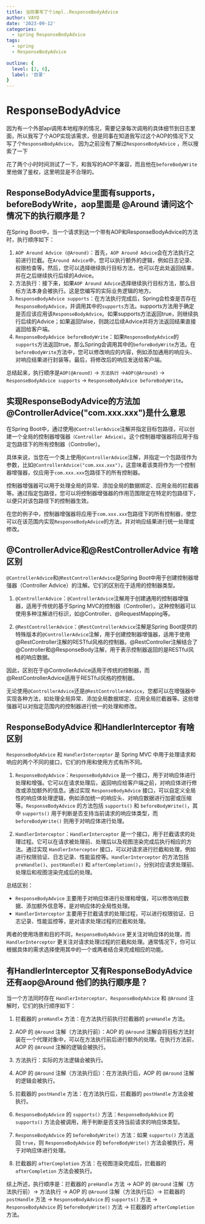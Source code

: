 ```yaml
---
title: 当同事写了个impl..ResponseBodyAdvice
author: VAYO
date: '2023-09-12'
categories:
  - spring ResponseBodyAdvice
tags:
  - spring
  - ResponseBodyAdvice
  
outline: {
  level: [2, 6],
  label: '目录'
}
---
```


# ResponseBodyAdvice

因为有一个外部api调用本地程序的情况，需要记录每次调用的具体细节到日志里面，所以我写了个AOP实现该需求，但是同事在知道我写过这个AOP的情况下又写了个`ResponseBodyAdvice`， 因为之前没有了解过`ResponseBodyAdvice` ，所以搜索了一下

花了两个小时时间测试了一下，和我写的AOP不兼容，而且他在`beforeBodyWrite`里他做了鉴权，这里明显是不合理的。

## ResponseBodyAdvice里面有supports，beforeBodyWrite，aop里面是 @Around 请问这个情况下的执行顺序是？

在Spring Boot中，当一个请求到达一个带有AOP和ResponseBodyAdvice的方法时，执行顺序如下：

1. `AOP Around Advice (@Around)`：首先，`AOP Around Advice`会在方法执行之前进行拦截。在`Around Advice`中，您可以执行额外的逻辑，例如日志记录、权限检查等。然后，您可以选择继续执行目标方法，也可以在此处返回结果，并在之后继续执行后续的Advice。
2. 方法执行：接下来，如果`AOP Around Advice`选择继续执行目标方法，那么目标方法本身会被执行。这是您编写的实际业务逻辑的地方。
3. `ResponseBodyAdvice supports`：在方法执行完成后，Spring会检查是否存在`ResponseBodyAdvice`，并调用其中的`supports`方法。supports方法用于确定是否应该应用该`ResponseBodyAdvice`。如果supports方法返回true，则继续执行后续的Advice；如果返回false，则跳过后续Advice并将方法返回结果直接返回给客户端。
4. `ResponseBodyAdvice beforeBodyWrite`：如果`ResponseBodyAdvice`的`supports`方法返回true，那么Spring会调用其中的`beforeBodyWrite`方法。在`beforeBodyWrite`方法中，您可以修改响应的内容，例如添加通用的响应头、对响应结果进行封装等。最后，将修改后的响应发送给客户端。

总结起来，执行顺序是`AOP(@Around)` -> `方法执行` ->` AOP(@Around) ` ->  `ResponseBodyAdvice supports` -> `ResponseBodyAdvice beforeBodyWrite`。

## 实现ResponseBodyAdvice的方法加@ControllerAdvice("com.xxx.xxx")是什么意思

在Spring Boot中，通过使用`@ControllerAdvice`注解并指定目标包路径，可以创建一个全局的控制器增强器`（Controller Advice）`。这个控制器增强器将应用于指定包路径下的所有控制器（Controller）。

具体来说，当您在一个类上使用`@ControllerAdvice`注解，并指定一个包路径作为参数，比如`@ControllerAdvice("com.xxx.xxx")`，这意味着该类将作为一个控制器增强器，仅应用于`com.xxx.xxx`包路径下的所有控制器。

控制器增强器可以用于处理全局的异常、添加全局的数据绑定、应用全局的拦截器等。通过指定包路径，您可以将控制器增强器的作用范围限定在特定的包路径下，以便只对该包路径下的控制器生效。

在您的例子中，控制器增强器将应用于`com.xxx.xxx`包路径下的所有控制器，使您可以在该范围内实现`ResponseBodyAdvice`的方法，并对响应结果进行统一处理或修改。

## @ControllerAdvice和@RestControllerAdvice 有啥区别

`@ControllerAdvice`和`@RestControllerAdvice`是Spring Boot中用于创建控制器增强器（Controller Advice）的注解。它们的区别在于适用的控制器类型。

1. `@ControllerAdvice`：`@ControllerAdvice`注解用于创建通用的控制器增强器，适用于传统的基于Spring MVC的控制器（Controller）。这种控制器可以使用多种注解进行标识，如@Controller、@RequestMapping等。

2. `@RestControllerAdvice`：`@RestControllerAdvice`注解是Spring Boot提供的特殊版本的`@ControllerAdvice`注解，用于创建控制器增强器，适用于使用@RestController注解的RESTful风格的控制器。@RestController注解结合了@Controller和@ResponseBody注解，用于表示控制器返回的是RESTful风格的响应数据。

因此，区别在于@ControllerAdvice适用于传统的控制器，而@RestControllerAdvice适用于RESTful风格的控制器。

无论使用`@ControllerAdvice`还是`@RestControllerAdvice`，您都可以在增强器中实现各种方法，如处理全局异常、添加全局数据绑定、应用全局拦截器等。这些增强器可以对指定范围内的控制器进行统一的处理和修改。

## ResponseBodyAdvice 和HandlerInterceptor 有啥区别

`ResponseBodyAdvice` 和 `HandlerInterceptor` 是 Spring MVC 中用于处理请求和响应的两个不同的接口，它们的作用和使用方式有所不同。

1. `ResponseBodyAdvice`：`ResponseBodyAdvice` 是一个接口，用于对响应体进行处理和增强。它可以在请求处理后，返回响应给客户端之前，对响应体进行修改或添加额外的信息。通过实现 `ResponseBodyAdvice` 接口，可以自定义全局性的响应体处理逻辑，例如添加统一的响应头、对响应数据进行加密或压缩等。`ResponseBodyAdvice` 的方法包括 `supports()` 和 `beforeBodyWrite()`，其中 `supports()` 用于判断是否支持当前请求的响应体类型，而 `beforeBodyWrite()` 则用于对响应体进行处理。

2. `HandlerInterceptor`：`HandlerInterceptor` 是一个接口，用于拦截请求的处理过程。它可以在请求被处理前、处理后以及视图渲染完成后执行相应的方法。通过实现 `HandlerInterceptor` 接口，可以对请求进行拦截和处理，例如进行权限验证、日志记录、性能监控等。`HandlerInterceptor` 的方法包括 `preHandle()`、`postHandle()` 和 `afterCompletion()`，分别对应请求处理前、处理后和视图渲染完成后的处理。

总结区别：
- `ResponseBodyAdvice` 主要用于对响应体进行处理和增强，可以修改响应数据、添加额外信息等，是对响应体的全局性处理。
- `HandlerInterceptor` 主要用于拦截请求的处理过程，可以进行权限验证、日志记录、性能监控等，是对请求处理过程的拦截和处理。

两者的使用场景和目的不同，`ResponseBodyAdvice` 更关注对响应体的处理，而 `HandlerInterceptor` 更关注对请求处理过程的拦截和处理。通常情况下，你可以根据具体的需求选择使用其中的一个或两者结合来完成相应的功能。

## 有HandlerInterceptor 又有ResponseBodyAdvice 还有aop@Around 他们的执行顺序是？
当一个方法同时存在 `HandlerInterceptor`、`ResponseBodyAdvice` 和 `@Around` 注解时，它们的执行顺序如下：

1. 拦截器的 `preHandle` 方法：在方法执行前执行拦截器的 `preHandle` 方法。

2. AOP 的 `@Around` 注解（方法执行前）：AOP 的 `@Around` 注解会将目标方法封装在一个代理对象中，可以在方法执行前后进行额外的处理。在执行方法前，AOP 的 `@Around` 注解的逻辑会被执行。

3. 方法执行：实际的方法逻辑会被执行。

4. AOP 的 `@Around` 注解（方法执行后）：在方法执行后，AOP 的 `@Around` 注解的逻辑会被执行。

5. 拦截器的 `postHandle` 方法：在方法执行后，拦截器的 `postHandle` 方法会被执行。

6. `ResponseBodyAdvice` 的 `supports()` 方法：`ResponseBodyAdvice` 的 `supports()` 方法会被调用，用于判断是否支持当前请求的响应体类型。

7. `ResponseBodyAdvice` 的 `beforeBodyWrite()` 方法：如果 `supports()` 方法返回 `true`，则 `ResponseBodyAdvice` 的 `beforeBodyWrite()` 方法会被执行，用于对响应体进行处理。

8. 拦截器的 `afterCompletion` 方法：在视图渲染完成后，拦截器的 `afterCompletion` 方法会被执行。

综上所述，执行顺序是：拦截器的 `preHandle` 方法 -> AOP 的 `@Around` 注解（方法执行前）-> 方法执行 -> AOP 的 `@Around` 注解（方法执行后）-> 拦截器的 `postHandle` 方法 -> `ResponseBodyAdvice` 的 `supports()` 方法 -> `ResponseBodyAdvice` 的 `beforeBodyWrite()` 方法 -> 拦截器的 `afterCompletion` 方法。
